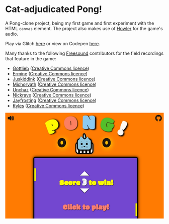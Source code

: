 # Cat-adjudicated Pong!
A Pong-clone project, being my first game and first experiment with the HTML `canvas` element.  The project also makes use of [Howler](https://github.com/goldfire/howler.js) for the game's audio.

Play via Glitch [here](https://cat-pong.glitch.me/) or view on Codepen [here](https://codepen.io/denismcdonald/full/JvaBNM/).

Many thanks to the following [Freesound](https://freesound.org) contributors for the field recordings that feature in the game:

* [Gottlieb](https://freesound.org/people/gottlieb/sounds/60604/) ([Creative Commons licence](http://creativecommons.org/licenses/by/3.0/)) <br>
* [Ermine](https://freesound.org/people/ermine/sounds/25779/) ([Creative Commons licence](http://creativecommons.org/licenses/by-nc/3.0/)) <br>
* [Juskiddink](https://freesound.org/people/juskiddink/sounds/64921/) ([Creative Commons licence](http://creativecommons.org/licenses/by/3.0/)) <br>
* [Michorvath](https://freesound.org/people/michorvath/sounds/269718/) ([Creative Commons licence](http://creativecommons.org/publicdomain/zero/1.0/)) <br>
* [Unchaz](https://freesound.org/people/unchaz/sounds/150956/) ([Creative Commons licence](http://creativecommons.org/licenses/by/3.0/)) <br>
* [Nickrave](https://freesound.org/people/nickrave/sounds/245639/) ([Creative Commons licence](http://creativecommons.org/publicdomain/zero/1.0/)) <br>
* [Jayfrosting](https://freesound.org/people/jayfrosting/sounds/333404/) ([Creative Commons licence](http://creativecommons.org/publicdomain/zero/1.0/)) <br>
* [Kyles](https://freesound.org/people/kyles/sounds/405315/) ([Creative Commons licence](http://creativecommons.org/publicdomain/zero/1.0/))

![Screenshot](https://github.com/denismcdonald/Cat-Pong/blob/master/Capture1.jpeg)

